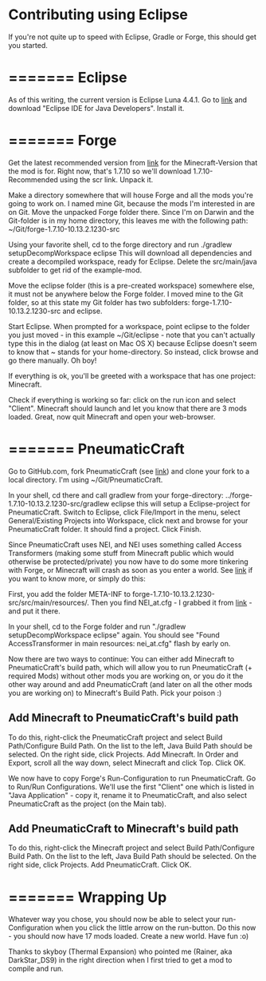 Contributing using Eclipse
==================

If you're not quite up to speed with Eclipse, Gradle or Forge, this should get you started.

=======
Eclipse
=======

As of this writing, the current version is Eclipse Luna 4.4.1.
Go to [link](https://www.eclipse.org/downloads/) and download "Eclipse IDE for Java Developers". Install it.


=======
Forge
=======

Get the latest recommended version from [link](http://files.minecraftforge.net) for the Minecraft-Version that the mod is for. Right now, that's 1.7.10 so we'll download 1.7.10-Recommended using the scr link. Unpack it.

Make a directory somewhere that will house Forge and all the mods you're going to work on. I named mine Git, because the mods I'm interested in are on Git. Move the unpacked Forge folder there. Since I'm on Darwin and the Git-folder is in my home directory, this leaves me with the following path: ~/Git/forge-1.7.10-10.13.2.1230-src

Using your favorite shell, cd to the forge directory and run ./gradlew setupDecompWorkspace eclipse
This will download all dependencies and create a decompiled workspace, ready for Eclipse.
Delete the src/main/java subfolder to get rid of the example-mod.

Move the eclipse folder (this is a pre-created workspace) somewhere else, it must not be anywhere below the Forge folder. I moved mine to the Git folder, so at this state my Git folder has two subfolders: forge-1.7.10-10.13.2.1230-src and eclipse.

Start Eclipse. When prompted for a workspace, point eclipse to the folder you just moved - in this example ~/Git/eclipse - note that you can't actually type this in the dialog (at least on Mac OS X) because Eclipse doesn't seem to know that ~ stands for your home-directory. So instead, click browse and go there manually. Oh boy!

If everything is ok, you'll be greeted with a workspace that has one project: Minecraft.

Check if everything is working so far: click on the run icon and select "Client". Minecraft should launch and let you know that there are 3 mods loaded. Great, now quit Minecraft and open your web-browser.


=======
PneumaticCraft
=======

Go to GitHub.com, fork PneumaticCraft (see [link](https://help.github.com/articles/using-pull-requests/)) and clone your fork to a local directory. I'm using ~/Git/PneumaticCraft.

In your shell, cd there and call gradlew from your forge-directory:
../forge-1.7.10-10.13.2.1230-src/gradlew eclipse
this will setup a Eclipse-project for PneumaticCraft. Switch to Eclipse, click File/Import in the menu, select General/Existing Projects into Workspace, click next and browse for your PneumaticCraft folder. It should find a project. Click Finish.

Since PneumaticCraft uses NEI, and NEI uses something called Access Transformers (making some stuff from Minecraft public which would otherwise be protected/private) you now have to do some more tinkering with Forge, or Minecraft will crash as soon as you enter a world. See [link](http://www.minecraftforge.net/wiki/Using_Access_Transformers) if you want to know more, or simply do this:

First, you add the folder META-INF to forge-1.7.10-10.13.2.1230-src/src/main/resources/. Then you find NEI_at.cfg - I grabbed it from [link](https://raw.githubusercontent.com/Chicken-Bones/NotEnoughItems/master/resources/nei_at.cfg) - and put it there.

In your shell, cd to the Forge folder and run "./gradlew setupDecompWorkspace eclipse" again. You should see "Found AccessTransformer in main resources: nei_at.cfg" flash by early on.

Now there are two ways to continue: You can either add Minecraft to PneumaticCraft's build path, which will allow you to run PneumaticCraft (+ required Mods) without other mods you are working on, or you do it the other way around and add PneumaticCraft (and later on all the other mods you are working on) to Minecraft's Build Path. Pick your poison :)


Add Minecraft to PneumaticCraft's build path
--------------------------------------------

To do this, right-click the PneumaticCraft project and select Build Path/Configure Build Path. On the list to the left, Java Build Path should be selected. On the right side, click Projects. Add Minecraft. In Order and Export, scroll all the way down, select Minecraft and click Top. Click OK.

We now have to copy Forge's Run-Configuration to run PneumaticCraft. Go to Run/Run Configurations. We'll use the first "Client" one which is listed in "Java Application" - copy it, rename it to PneumaticCraft, and also select PneumaticCraft as the project (on the Main tab).


Add PneumaticCraft to Minecraft's build path
--------------------------------------------
To do this, right-click the Minecraft project and select Build Path/Configure Build Path. On the list to the left, Java Build Path should be selected. On the right side, click Projects. Add PneumaticCraft. Click OK.


=======
Wrapping Up
=======

Whatever way you chose, you should now be able to select your run-Configuration when you click the little arrow on the run-button. Do this now - you should now have 17 mods loaded. Create a new world. Have fun :o)

Thanks to skyboy (Thermal Expansion) who pointed me (Rainer, aka DarkStar_DS9) in the right direction when I first tried to get a mod to compile and run.